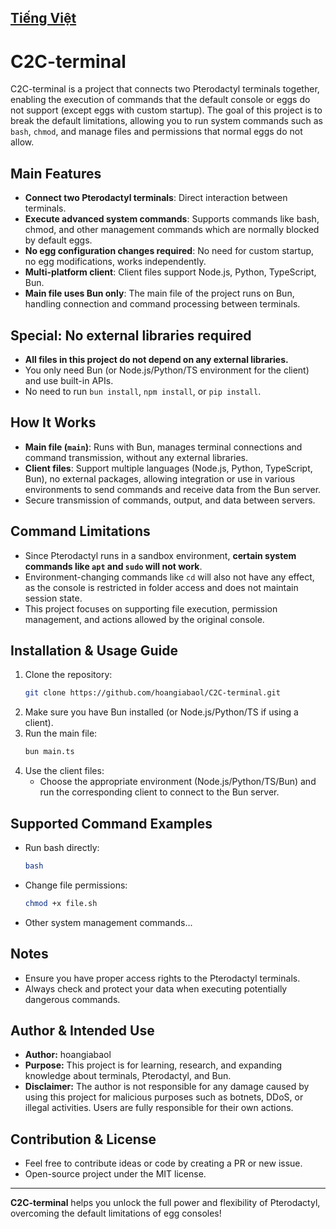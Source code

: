 [Tiếng Việt](./README.vi.md)
---
# C2C-terminal

C2C-terminal is a project that connects two Pterodactyl terminals together, enabling the execution of commands that the default console or eggs do not support (except eggs with custom startup). The goal of this project is to break the default limitations, allowing you to run system commands such as `bash`, `chmod`, and manage files and permissions that normal eggs do not allow.

## Main Features

- **Connect two Pterodactyl terminals**: Direct interaction between terminals.
- **Execute advanced system commands**: Supports commands like bash, chmod, and other management commands which are normally blocked by default eggs.
- **No egg configuration changes required**: No need for custom startup, no egg modifications, works independently.
- **Multi-platform client**: Client files support Node.js, Python, TypeScript, Bun.
- **Main file uses Bun only**: The main file of the project runs on Bun, handling connection and command processing between terminals.

## Special: No external libraries required

- **All files in this project do not depend on any external libraries.**
- You only need Bun (or Node.js/Python/TS environment for the client) and use built-in APIs.
- No need to run `bun install`, `npm install`, or `pip install`.

## How It Works

- **Main file (`main`)**: Runs with Bun, manages terminal connections and command transmission, without any external libraries.
- **Client files**: Support multiple languages (Node.js, Python, TypeScript, Bun), no external packages, allowing integration or use in various environments to send commands and receive data from the Bun server.
- Secure transmission of commands, output, and data between servers.

## Command Limitations

- Since Pterodactyl runs in a sandbox environment, **certain system commands like `apt` and `sudo` will not work**.
- Environment-changing commands like `cd` will also not have any effect, as the console is restricted in folder access and does not maintain session state.
- This project focuses on supporting file execution, permission management, and actions allowed by the original console.

## Installation & Usage Guide

1. Clone the repository:
   ```bash
   git clone https://github.com/hoangiabaol/C2C-terminal.git
   ```
2. Make sure you have Bun installed (or Node.js/Python/TS if using a client).
3. Run the main file:
   ```bash
   bun main.ts
   ```
4. Use the client files:
   - Choose the appropriate environment (Node.js/Python/TS/Bun) and run the corresponding client to connect to the Bun server.

## Supported Command Examples

- Run bash directly:
  ```bash
  bash
  ```
- Change file permissions:
  ```bash
  chmod +x file.sh
  ```
- Other system management commands...

## Notes

- Ensure you have proper access rights to the Pterodactyl terminals.
- Always check and protect your data when executing potentially dangerous commands.

## Author & Intended Use

- **Author:** hoangiabaol
- **Purpose:** This project is for learning, research, and expanding knowledge about terminals, Pterodactyl, and Bun.
- **Disclaimer:** The author is not responsible for any damage caused by using this project for malicious purposes such as botnets, DDoS, or illegal activities. Users are fully responsible for their own actions.

## Contribution & License

- Feel free to contribute ideas or code by creating a PR or new issue.
- Open-source project under the MIT license.

---

**C2C-terminal** helps you unlock the full power and flexibility of Pterodactyl, overcoming the default limitations of egg consoles!